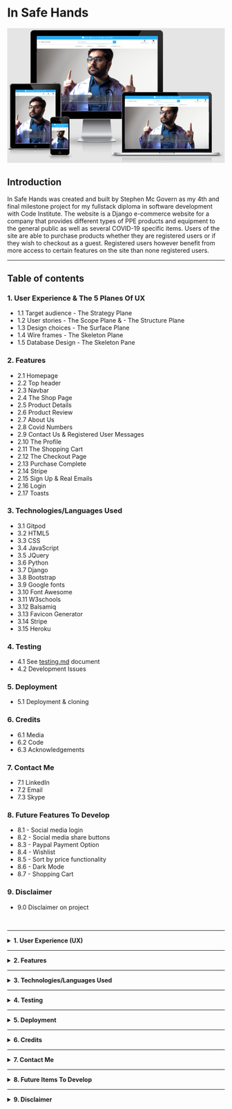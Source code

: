 # **In Safe Hands** #

![Image of site on many screens](/media/readme_images/site_responsive_image.png)

## **Introduction** ##

In Safe Hands was created and built by Stephen Mc Govern as my 4th and final milestone project for my fullstack diploma in software development with Code Institute. The website is a Django e-commerce website for a company that provides different types of PPE products and equipment to the general public as well as several COVID-19 specific items. Users of the site are able to purchase products whether they are registered users or if they wish to checkout as a guest. Registered users however benefit from more access to certain features on the site than none registered users. 

<hr>

## **Table of contents** ## 

### **1. User Experience & The 5 Planes Of UX** ###
* 1.1 Target audience - The Strategy Plane
* 1.2 User stories - The Scope Plane & - The Structure Plane
* 1.3 Design choices - The Surface Plane
* 1.4 Wire frames - The Skeleton Plane
* 1.5 Database Design - The Skeleton Pane

### **2. Features** ###
* 2.1 Homepage 
* 2.2 Top header
* 2.3 Navbar
* 2.4 The Shop Page
* 2.5 Product Details
* 2.6 Product Review
* 2.7 About Us
* 2.8 Covid Numbers
* 2.9 Contact Us & Registered User Messages
* 2.10 The Profile
* 2.11 The Shopping Cart
* 2.12 The Checkout Page
* 2.13 Purchase Complete
* 2.14 Stripe 
* 2.15 Sign Up & Real Emails
* 2.16 Login
* 2.17 Toasts

### **3. Technologies/Languages Used** ###
* 3.1 Gitpod
* 3.2 HTML5
* 3.3 CSS
* 3.4 JavaScript
* 3.5 JQuery
* 3.6 Python
* 3.7 Django
* 3.8 Bootstrap 
* 3.9 Google fonts
* 3.10 Font Awesome
* 3.11 W3schools
* 3.12 Balsamiq 
* 3.13 Favicon Generator
* 3.14 Stripe 
* 3.15 Heroku

### **4. Testing** ###
* 4.1 See [testing.md](testing.md) document 
* 4.2 Development Issues

### **5. Deployment** ###
* 5.1 Deployment & cloning

### **6. Credits** ###
* 6.1 Media
* 6.2 Code 
* 6.3 Acknowledgements

### **7. Contact Me** ###
* 7.1 LinkedIn
* 7.2 Email
* 7.3 Skype

### **8. Future Features To Develop** ###
* 8.1 - Social media login
* 8.2 - Social media share buttons
* 8.3 - Paypal Payment Option
* 8.4 - Wishlist
* 8.5 - Sort by price functionality
* 8.6 - Dark Mode
* 8.7 - Shopping Cart

### **9. Disclaimer** ###
* 9.0 Disclaimer on project

<br>
<hr>

<details>
<summary><strong>
1. User Experience (UX)
</strong></summary>
<br>

#### **1.1 - Target Audience - The Strategy Plane** ####

* The websites target audience is users who are looking to purchase various types of PPE equipment that the store provides. The website is a B2C (Business to consumer) website and is not aimed at the B2B (Business to business) market. The main goal of the business is to sell various type of PPE equipment to as many people as possible. Part of the business strategy is to keep users coming back to the site even if they are not buying a product on that particular visit. The more times someone visits your site, the greater the chance of them purchasing something from the store. Part of the strategy of getting users to return to the site is the covid numbers page that gives users a vast amount of user friendly interactive data on the current covid situation. This data while free to view and use, is kept behind a registered users wall, so anyone wishing to use it has to register to view it. The data is not generated by the store, but is compiled by our world in data. I recognize the potential that someone may register, view the data source and then start to use the our world in data site instead of the in safe hands site, but this is unavoidable when using 3rd party data. 

<hr>

#### **1.2 - User Stories - The Scope Plane** ####

* The main aim of the site is to sell various types of PPE equipment to the consumer market. Users who search for, and come to the site are, for the majority, already in buying mode. Therefore you want to facilitate a streamline buying experience with as few barriers as possible from product view to taking payment. The site functionality will allow users to view all of the products on the site in detail, proceed straight to a guest checkout where they can to complete the order if they so wish. The site also offers features that are only available to registered users such as the profile page, the order history page, the create reviews functionality, and the the priority messages feature. While the site offers features that are only available to logged in users, it will not lose sales by forcing people to register to complete a purchase.<br><br>
* <strong>User story - Site Owner: As the owner of the e-commerce site I want:</strong><br>
* I want to be able to offer my customers a range of various types of PPE products so i can: acquire new customers and retain regular ones who will buy their PPE products from me
* I want to be able to manage all of the items that my store sells myself so i can: Add, edit, update and remove different items quickly and easily depending on how they are selling 
* I want to offer my customers a simple, efficient and user friendly shopping experience so i can: Offer users have a good user experience on the site they will come back and provide repeat business
* I want to offer registered customers access to the latest Covid-19 data all in one place so i can: offer users a reason to come back to the site on a regular basis, they need to register to view this data so this allows me to send them email marketing to encourage them to buy and to update them on the store
* I want to encourage my users to register so i can: so they can save their details and streamline the purchasing process. Once they have registered I can also email market to this database of customers
* I want to provide a guest checkout so i can: offer users who do not wish to register the ability to still purchase from the store and checkout out in a quick and easy manner so the store doesn’t lose any potential business

#### **1.2 - User Stories - The Structure Plane** ####

* The structure of the site is based upon a base.html template that is replicated across all pages on the site. In the English speaking world people read from left to right and from top to bottom. Therefore the website should reflect this. On every page all of the site navigation is retained at the top of the page. This creates a comfortable user experience as once a user has a feel for the sites navigation and functionality, they can see it is replicated across the site, they are not confronted with a new layout or design on each page. The Navar is broken up into 4 separate categories. Shop PPE, About Us, Covid Info, and Contact Us. As the main aim of the site is to sell PPE equipment the first dropdown menu the user comes to is the Shop PPE menu. From here the user can view all of the PPE products or view them category by category. The about us, covid info and contact us pages contain only information on these items so the information is all grouped into relevant sub pages. The account management is all navigated to via the "My Account" drop down menu, and the shopping cart and checkout from the cart. When designing the sites structure, the user stories below were part of that formation process.<br><br>
* <strong>User story - Site User: As a shopper on the site I want to:</strong><br>
* I want to view all of the products in the store so i can: select a product to purchase
* I want to view individual products and their details so i can: identify the price, description, product protection rating, see the product image
* I want to, at a glance, be able to keep track of my purchases at any time on the site so i can: keep track of the value of goods in my cart so i can avoid spending to much money
* I want to be able to register for an account quickly and easily so i can: have a personal account on the site if I become a regular user
* I want to be able to log in and log out quickly and easily so i can: know my account can be securely logged on and off with only a few clicks. 
* I want to be able to recover my password simply if I forget it so i can: regain access to my account 
* I want to view my profile when i wish so i can: see my order history and order details 
* I want to search for a specific product or category so i can: quickly find the item that I am looking for 
* I want to easily select the quantity of a product once I have chosen to buy it so i can: add more of the product to the cart if I choose to buy more with a few clicks 
* I want to be offered a quick and easy checkout procedure so i: don’t have to register for an account if I don’t want to and still avail of a quick and easy checkout process 
* I want to be able to fully adjust my cart before checkout: incase I decide to buy more or a product, remove a product, or have selected the incorrect amount of a product
* I want to see an order confirmation in detail once ive completed my purchase so i can: verify that everything with my order is correct
* Most importantly I want to be able to use a payment provider I feel safe with so i can: feel safe and secure that my card details will be safe with this purchase  
<hr>

#### **1.3 - Design Choices - The Surface Plane** ####
<br>

**FONTS**

* For the website i decided to use the google font style of Josefin Sans. The idea of this typeface is to be geometric, elegant, with a vintage feeling. It is inspired by geometric sans serif designs from the 1920s. The link to the Josefin Sans font on Google Font can be found by clicking: [Here](https://fonts.google.com/specimen/Josefin+Sans#standard-styles)

![Image of Josefin Sans font](/media/readme_images/josefin_sans_image.png)

**ICONS**

* I have also incorporated icons throughout the website as they offer the user a more positive and intuitive user experience. All the icons that i have used came from Font Awesome website The link to the Font Awesome website can be found by clicking: [Here](https://fontawesome.com/)

**COLOURS**

* The primary colour i decided on for the website was the colour blue, specifically the colour #1fb4ff

![Image of #1fb4ff](/media/readme_images/1fb4ff.png)

* I chose the color blue because blue is typically associated with credibility, trust, knowledge, professionalism, cleanliness and calming. All of these qualities are valued in the medical/health industry which meant that blue was the ideal choice for this project.
* For the secondary colours i used the website Coolors to decide on which additional colour combination to use. Coolors is free website that uses a generator to run through different colours and palettes that will match and compliment the colours you have selected so far. The website can be found by clicking this link: [Click Here](https://coolors.co/)
* The full palette of colours i decided on to go with and their uses can be viewed below:

![Image of ms4 colour palette](/media/readme_images/MS4_colour_palette.png)

* #343A40 is the colour of the text on the site. This is the Bootstrap 4 colour for the class text-dark as Bootstrap 4 doesn't have a text-black colour
* #c3c1c1 is the silver/grey secondary colour that is used lightly throughout the site for things like borders
* #ffffff is the standard white colour that is the base of the site 
* #dc3545 is the standard Bootstrap red colour for warnings suck as invalid credit card information entered or warning toasts 

**IMAGES**

* Some of the imagery i used for the website was taken from Unsplash. Unsplash is a platform powered by a community of creators that have provided hundreds of thousands of their own photos for others to use in their projects free of charge as long as they abide by the Unsplash licence terms and conditions. These T&C's can be viewed by clicking [Here](https://unsplash.com/license) 
<hr>

#### **1.4 - Wire Frames - The Skeleton Plane** ####
<br>

* The wire frames for the site can be found here: [wireframes.md](wireframes.md)

<hr>

#### **1.5 - Database Design - The Skeleton Plane** ####
<br>

* Django works with SQL databases by default, I used SQLite during development. Heroku provides a PostgreSQL database for deployment. Below you can find all of the models used in this project and also a visualization of the database schema and its relationships and structure.<br>

* **The Database Schema**

![Image of database schema](/media/readme_images/database_schema.jpeg)

* **The Models**

<strong>Checkout/Models/`Order`:</strong>

| Name              | Database Key    | Field Type    | Type Validation                                                                      |
|-------------------|-----------------|---------------|--------------------------------------------------------------------------------------|
| Order Number      | order_number    | CharField     | `max_length=32, null=False, editable=False`                                            |
| User              | user_profile    | ForeignKey    | `UserProfile, on_delete=models.SET_NULL, null=True, blank=True, related_name='orders'` |
| Date & Time       | date            | DateTimeField | `auto_now_add=True`                                                                    |
| First Name        | first_name      | CharField     | `max_length=50, null=False, blank=False`                                               |
| Last Name         | last_name       | CharField     | `max_length=50, null=False, blank=False`                                               |
| Full Name         | full_name       | CharField     | `max_length=100, null=True, blank=True`                                                |
| Email             | email           | EmailField    | `max_length=254, null=False, blank=False`                                              |
| Phone Number      | phone_number    | CharField     | `max_length=20, null=False, blank=False`                                               |
| Street Address 1  | street_address1 | CharField     | `max_length=80, null=False, blank=False`                                               |
| Street Address 2  | street_address2 | CharField     | `max_length=80, null=False, blank=False`                                               |
| Town or City      | town_or_city    | CharField     | `max_length=40, null=False, blank=False`                                               |
| County            | county          | CharField     | `max_length=80, null=True, blank=True`                                                 |
| Eircode           | eircode         | CharField     | `max_length=20, null=True, blank=True`                                                 |
| Country           | country         | CharField     | `blank_label='Select Country *', null=False, blank=False`                              |
| Delivery          | delivery_cost   | DecimalField  | `max_digits=6, decimal_places=2, null=False, default=0`                               |
| Order Total       | order_total     | DecimalField  | `max_digits=10, decimal_places=2, null=False, default=0`                               |
| Grand Total       | grand_total     | DecimalField  | `max_digits=10, decimal_places=2, null=False, default=0`                               |
| Original Cart     | original_cart   | TextField     | `null=False, blank=False, default=''`                                                  |
| Stripe Payment ID | stripe_pid      | CharField     | `max_length=254, null=False, blank=False, default=''`                                  |
<br>

<strong>Checkout/Models/`OrderLineItem`:</strong>

| Name            | Database Key   | Field Type   | Type Validation                                                                      |
|:-----------------|:----------------|:--------------|:--------------------------------------------------------------------------------------|
| Order           | order          | ForeignKey   | `Order, null=False, blank=False, on_delete=models.CASCADE, related_name='lineitems'` |
| Product         | product        | ForeignKey   | `Product, null=False, blank=False, on_delete=models.CASCADE`                         |
| Quantity        | quantity       | IntegerField | `null=False, blank=False, default=0`                                                 |
| Line Item Total | lineitem_total | DecimalField | `max_digits=6, decimal_places=2, null=False, blank=False, editable=False`            |

<br>

<strong>Contact Us/Models/`ContactMessages`:</strong>

| Name          | Database Key  | Field Type    | Type Validation                                                |
|:---------------:|:---------------:|:---------------:|----------------------------------------------------------------|
| Sender        | sender        | ForeignKey    | `UserProfile, on_delete=models.CASCADE, null=True, blank=True` |
| Subject       | subject       | CharField     | `max_length=80, null=False, blank=False`                       |
| Message       | message       | TextField     | `max_length=3000, null=False, blank=False`                     |
| Date & Time   | date          | DateTimeField | `auto_now_add=True, editable=False`                            |
| Contact Email | contact_email | EmailField    | `max_length=254, null=True, blank=True`                        |

<br>

<strong>Products/Models/`Category`:</strong>

|      Name     |  Database Key | Field Type |             Type Validation            |
|:-------------:|:-------------:|:----------:|:--------------------------------------:|
|      Name     |      name     |  CharField |      `max_length=200, blank=False`     |
| Friendly Name | friendly_name |  CharField | `max_length=200, null=True,blank=True` |

<br>

<strong>Products/Models/`Product`:</strong>

| Name              | Database Key | Field Type   | Type Validation                                                |
|-------------------|--------------|--------------|----------------------------------------------------------------|
| Category          | category     | ForeignKey   | `'Category', null=True, blank=True, on_delete=models.SET_NULL` |
| Product Id        | p_id         | CharField    | `max_length=200, null=True, blank=True`                        |
| Name              | name         | CharField    | `max_length=200`                                               |
| Description       | description  | TextField    |                                                                |
| Price             | price        | DecimalField | `max_digits=6, decimal_places=2`                               |
| Protection Rating | rating       | DecimalField | `max_digits=6, decimal_places=2, null=True, blank=True`        |
| Image URL         | image_url    | URLField     | `max_length=1024, null=True, blank=True`                       |
| Image             | image        | ImageField   | `null=True, blank=True`                                        |

<br>

<strong>Products/Models/`UserProfile`:</strong>

| Name              | Database Key | Field Type   | Type Validation                                                |
|-------------------|--------------|--------------|----------------------------------------------------------------|
| Category          | category     | ForeignKey   | `'Category', null=True, blank=True, on_delete=models.SET_NULL` |
| Product Id        | p_id         | CharField    | `max_length=200, null=True, blank=True`                        |
| Name              | name         | CharField    | `max_length=200`                                               |
| Description       | description  | TextField    |                                                                |
| Price             | price        | DecimalField | `max_digits=6, decimal_places=2`                               |
| Protection Rating | rating       | DecimalField | `max_digits=6, decimal_places=2, null=True, blank=True`        |
| Image URL         | image_url    | URLField     | `max_length=1024, null=True, blank=True`                       |
| Image             | image        | ImageField   | `null=True, blank=True`                                        |

<br>

<strong>Reviews/Models/`ProductReview`:</strong>

|       Name       |   Database Key   |   Field Type  |                          Type Validation                         |
|:----------------|:----------------|:-------------|:----------------------------------------------------------------|
|   Review Title   |   review_title   |   CharField   |             `max_length=90, null=False, blank=False`             |
| Reviewed Product | reviewed_product |   ForeignKey  |   `Product, null=False, blank=False, on_delete=models.CASCADE`   |
|     Reviewer     |     reviewer     |   ForeignKey  | `UserProfile, null=False, blank=False, on_delete=models.CASCADE` |
|      Review      |      review      |   TextField   |                         `max_length=500`                         |
|    Date & Time   |       date       | DateTimeField |                        `auto_now_add=True`                       |
<br>

</details>

<hr>

<details>
<summary><strong>
2. Features
</strong></summary>
<br>

#### **2.1 - Home Page** ####

* When the user lands on the homepage they will see the main homepage image which is of a doctor. In this image the doctor is pointing upwards towards the top of the page with the forefinger on each hand. I choose this image specifically because i thought it worked well as the doctor appears to be pointing towards towards the dropdown menu and the search bar located above the image, so at a glance its like he is drawing your attention to the main functioning part of the page. 

![Image of homepage](media/readme_images/homepage.png)

* At the base of the page i have used a bootstrap carousel to display 3 reviews that customers have left about the site. On these carousels i have used an image of a person (To represent the customer) and their brief review. I have also used indicators letting users see visually below the review that there are 3 reviews in total that are being filtered through. I have disabled click feature so users don't have the ability to click through the reviews, the reviews are on a set timer and rotate evenly.

<hr>

#### **2.2 - Top header** ####

* The top header on the page consists of 3 separate items. The company brand/logo occupies the top left 3rd of the screen. If the user clicks on the company brand/name the user will be be brought back to the homepage.

![Image of brand/logo](media/readme_images/brand:logo.png)

* The center of the screen is occupied by the search bar. Here users can search for items in the store by typing in a key/search word. If that word is in the name or description of the product then the page will return a list of those products for the user to view. If there are no items that match the search/keyword then no products will be displayed on the products page and the user will see the message 0 Products found for "(search/keyword)". If the user doesn't enter a search/keyword and just presses the search button then they will be brought to the all products page where all of the products available are listed. 

![Image of search bar](media/readme_images/search_bar.png)

* The right hand side of the header is where the user login and shopping cart are located. Here users can see at a glance if anything is in their cart and if so the value of those items. When the shopping cart is empty the cart test will be black. When the user adds an item to the shopping cart the value of those items will be displayed on the cart in red. I choose to make the text red as it is more catching and it will stand out clearly against the black. 

![Image of shopping cart](media/readme_images/shopping_cart.png)

* If the user clicks on the My Account icon they will, depending on if they are logged in or not, see different account management options. A none logged in user will see the the option to register or to log in. (Screenshot Below)

![Image of user icon](media/readme_images/user_account.png)

* A logged in user will see the options to view their profile, and to logout.

![Image of logged in user options](media/readme_images/user_account_logged_in.png)

* An admin or superuser will see the same options as a logged in user however they will also see the option to Add Products to the store. Only superusers and admin staff have this functionality. (Screenshot below)

![Image of superuser options](media/readme_images/super_user_logged_in.png)

<hr>

#### **2.3 - The Navbar** ####

* The navbar is a bootstrap navbar that contains 4 separate dropdown menus to allow users to easily navigate the site. The first dropdown is the one that is for the store and will allow users to search for different types of PPE products that the site offers. Users can search for all the PPE equipment on one single page, or search via category of items the store sells.

![Image of Shop PPE dropdown](media/readme_images/shop_dropdown.png)

* The second dropdown item will bring users to the about us page where user can read a bit more information about the company. This is just a standard about us page one would expect. 

![Image of about us dropdown](media/readme_images/about_us.png)

* The third dropdown is the one for up to date information on Covid-19.

![Image of covid numbers dropdown](media/readme_images/covid_numbers.png)

* The final dropdown will bring the users to the contact us page. 

![Image of contact us dropdown](media/readme_images/contact_us.png)

* On mobile devices the navbar will shrink and can be opened by the user if they click on the hamburger icon on the top left of the page. After clicking all of the items will again be visible for the user to navigate the site. 

![Image of Navbar on mobile](media/readme_images/navbar_opened.png)
<hr>

#### **2.4 - The Shop Page** ####

* Users to the site have the ability to shop in a number of different ways on the site. The first way is using the search bar at the top of the page. Here users can search for products via a products name, or by a key word that is mentioned in the products description. The page will return the number of products that meet that search criteria and also display the number of items its returned in the top left above the items (Screenshot below)

![Image of name searched for via name](media/readme_images/search_via_name.png)

* The second way users can shop is via the SHOP PPE dropdown menu in the navbar. Here all of the items the shop sells are broken up into their respective categories, so users can quickly and easily search for what they need with a few clicks. 

![Image of shop dropdown](media/readme_images/shop_dropdown.png)

* After the user clicks on a category the page will render all of the products in that category and also display the number of products in that category. The image below is what is displayed if the user searches for "covid testing" 

![Image of category search results](media/readme_images/covid_testing_search.png)

* Finally if the user just clicks on the search button on the search bar without entering anything to search for then all of the products the store currently sells will be listed 

![Image of all products](media/readme_images/all_products.png)

<hr>

#### **2.5 - Product Details Page** ####

* The product details page gives users a detailed view of the product they are considering buying. The page will render the exact same for each product, only the product information will change to allow for a better user experience. Logged in users and guest users will see the same page layout apart from one difference, and that is logged in users will see the "Review This Product" button. On the product details page users will see:
1. Product Name 
2. Product Price
3. Protection level offered by the product
4. Product Category
5. Product Description
6. Read the reviews


The functionality on this page will: 
1. Allow users to add a specified quantity of a product to the cart
2. Post reviews (Logged in users only) 

Admin users will also have the ability to:
1. Edit a product
2. Delete a product 

![Image of product details page](media/readme_images/product_details.png)

* The page will maintain its structure on tablets (Screenshots below:)<br>

![Image of product details page on tablet](media/readme_images/product_details_tablet.png)

<br>

However on smaller mobile devices and mobile phones the product information will stack one section on top of the other segregated by section type (Screenshots below:)<br>

![Image of product details page on mobile phone](media/readme_images/product_details_mobile_1.png)

<br>

![Image of product details page on mobile phone](media/readme_images/product_details_mobile_2.png)


<hr>

#### **2.6 - Product Review Page** ####

* One of the pass criteria for this project was to:<br>

* <strong>"Implement at least 1 form, with validation, that allows users to create and edit models in the backend"</strong>

* The feature i have chosen for this is criteria is a registered users product review feature. A product review feature is something that most users expect to find on a modern e-commerce website. A review feature is a benefit to both customers and the store owner alike. When a store offers customers a review function it creates a better user engagement experience on your site. It allows users to leave feedback about what they thought about the product they have purchased. The review feature also lets the user know that their feedback is valued and is listened to. This feature also allows other potential customers to make a better buying decision based on the reviews of other users who have purchased the product. Finally it also allows the store owner to view the feedback each product is receiving. Store owners should never be afraid of a negative review, if a review is negative but constructive it will highlight a weak point that can be improved upon and the store owner will know they have 2 options. Firstly they can relay this feedback back to the manufacturer/supplier and see if it is possible ot improve the product, or if this is not an option, then the store owner can discontinue selling the product. 

* Anyone on the site will have the ability to read reviews, but to drive registration and sign ups, creating a review is only available to registered users who are logged in. On the product details page a none logged in user will see the following prompt under the reviews section  <strong>"Have you purchased this product? If you are a registered/logged in user then you can leave a review for this item and let others know your feedback. Login or register by clicking on the My Account icon on the top right of the page."</strong>

![Image of review prompt none logged in users](media/readme_images/review_prompt_2.png)

* However logged in users will see a different prompt. The prompt they will see is: <strong>"If you've purchased this product why not leave a review so others can see your feedback"</strong> (Screenshot below:)

![Image of review prompt logged in users](media/readme_images/review_prompt.png)

* The review page is based on the ProductReview model. That model can be found below:

`class ProductReview(models.Model):`<br>
&nbsp; &nbsp; &nbsp; `review_title = models.CharField(max_length=90, null=False, blank=False)`<br>
&nbsp; &nbsp; &nbsp; `reviewed_product = models.ForeignKey(Product, null=False, blank=False, on_delete=models.CASCADE,)`<br>
&nbsp; &nbsp; &nbsp; `reviewer = models.ForeignKey(UserProfile, null=False, blank=False, on_delete=models.CASCADE)`<br>
&nbsp; &nbsp; &nbsp; `review = models.TextField(max_length=500)`<br>
&nbsp; &nbsp; &nbsp; `date = models.DateTimeField(auto_now_add=True)`<br><br>
    `class Meta:`<br>
&nbsp; &nbsp; &nbsp; # This will correct the verbose spelling in Django admin to the correct plural spelling of reviews<br>
&nbsp; &nbsp; &nbsp; `verbose_name_plural = 'Reviews'`<br><br>
&nbsp; &nbsp; &nbsp; `def __str__(self):`<br>
&nbsp; &nbsp; &nbsp; # Renames the instance of the ProductReview model with the review title<br>
&nbsp; &nbsp; &nbsp; `return self.review_title`<br>

* The form that will render for the user can be seen below, it will have:
1. Review from = `reviewer`
2. Review Title = `review_title`
3. Reviewed Product = `reviewed_product`
4. Your Review = `review`
5. Submit review button

![Image of add review page](media/readme_images/add_review.png)

* The field for the reviewer automatically generates the username of the current logged in user. This input field i have disabled so users are not able to adjust or alter it in any way. This was done as a defensive measure to ensure all reviews can be traced to their poster.
* The reviewed product field is a dropdown menu that lists all of the items currently available in the store. The user can select the product from this menu when creating their review. 

![Image of product review dropdown menu](media/readme_images/select_product_for_review.png)

* All fields on the model are required fields. The `date` field is automatically generated but that field is hidden on the review form as it is automatically generated and you don't want the user adjusting it. Once a review has been created and the form has been validated it will be posted to the product details page as well as to the backend. The reviews in the backend are displayed to the owner with the layout below: 

![Image of product review in django](media/readme_images/reviews_in_django.png)

* When the user clicks on the review it will open in the admin page and the store owner can read the review (Screenshot below:)

![Image of product review in django opened](media/readme_images/reviews_in_django_opened.png)

* For displaying the product reviews on the site i have used a Bootstrap collapsible container with a `overflow-y` set to `scroll`. The reason for this again is defensive programming. As more and more users come to the site and reviews start to build up, i didn't want to someone to click on the "Read Product Reviews" button and then have 20 or 30 reviews appear for the user to have to scroll down what becomes a very long page. The collapsible element means the user will stay on the same part of the page and can just scroll through the reviews. I used this feature as i was especially conscious as to how the reviews would display on mobile devices (Screenshot below:)

![Image of product review on mobile](media/readme_images/review_on_mobile.png)

The 2nd part of the criteria on this model is that users must be able to edit a model. To meet this criteria i have also added the feature for users to be able to edit their own reviews. Users can only edit reviews they have created. As you can see in the image above a user, whether anonymous or not, can view all of the reviews on the site, but when a user is logged in they can see the <strong>"Edit your review"</strong> link next to the review they have created.

![Image of edit your review link](media/readme_images/edit_your_review_link.png)

* When the user clicks on the edit your review link the edit review page will open. It is the exact same as the add a review page however all of the information from the previous review will be populated so they user can read over their original review before editing and saving. 

![Image of edit your review page](media/readme_images/edit_your_review_page.png)

* Once the review has saved the updated review will be reflected both in the backend and on the site. 

<hr>

#### **2.7 - About Us Page** ####

* This is a standard about us page you would expect to find on any business site. It has an image of 2 medial workers and some text detailing a bit about the company.

![Image of about us page](media/readme_images/about_us_page.png)
<hr>

#### **2.8 - Covid Numbers Page** ####

* One of the features of the site is the covid map that provides users with up to the minute covid-19 data and stats. Again, as part of the strategy to get as many people to register on the site as possible this data is kept behind a registered users wall. Unregistered users are informed upon landing on the page that to view the data they only need to register on the site and don't need to purchase any items. (Screenshot below) 

![Image of covid numbers page none logged in users page](media/readme_images/covid_numbers_1.png)

* If a user registers and comes back to the Covid Numbers page they will see the following map.

![Image of covid numbers page logged in users](media/readme_images/covid_numbers_2.png)

* This map offers users a huge wealth of information that is updated daily. Users can view the latest charts, maps, tables, sources and are free to download some the data. Users can use this page to see covid stats on a global, regional and country by country basis. Again by incorporating this feature into the site you are firstly making users register to see the data, and secondly you are providing them with a reason to come back and visit the site on a regular basis. The goal here would be to convert some of these regular visitors into customers. If covid numbers in their locality are increasing or at a high level, then this information can act as a motivator and encourage users to purchase PPE equipment on the site. 
<hr>

#### **2.9 - Contact Us Page & Registered User Messages** ####

* One of the pass criteria for this project was to:<br>

"Create at least 1 form with validation that will allow users to create records in the database (In addition ot the authentication mechanism").
* The feature i have chosen to meet this requirement is a priority messaging service. One of the main goals of any e-commerce site is to get as many people as possible signed up and spending money. A site should always be pushing for users to sign up and register, even if they don't buy something on the first visit (They could be on the site to use the covid numbers feature listed above) because it still allows the site owner to build their user database and email market to these registered users at a later date. 
* If an unregistered user logs onto the site and navigates to the contact us page, they will see the company contact details as you would normally expect, below that they will see a message explaining about the registered users priority messages function and also a link for customers to sign up or log in (screenshot below) 

![Image of priority messages user prompt](media/readme_images/user_messages_1.png)

* Once a registered/logged in user comes to the site on the contact us page they will see the message box automatically displayed. To hit the message home again to logged in users there is some text above the message form explaining that any message sent to the site via this messaging center will take priority over all other incoming communication.

![Image of priority messages page for registered users](media/readme_images/user_messages_2.png)

On the form the logged in user will see the following visible fields:
> Message From (Required)<br>
> Message Subject (Required)<br>
> Message Text Box (Required)<br>
> Users email (Not required)<br>

The model for this form can be found below:

`class ContactMessages(models.Model):`<br>
    `sender = models.ForeignKey(UserProfile, on_delete=models.CASCADE, null=True, blank=True)`<br>
    `subject = models.CharField(max_length=80, null=False, blank=False)`<br>
    `message = models.TextField(max_length=3000, null=False, blank=False)`<br>
    `date = models.DateTimeField(auto_now_add=True, editable=False)`<br>
    `contact_email = models.EmailField(max_length=254, null=True, blank=True)`<br>
    <br>
    # This will correct the spelling in Django admin to the correct plural spelling<br>
    `class Meta:`<br>
        `verbose_name_plural = 'Contact Messages'`<br>
    <br>
    # Renames the instance of the ContactMessages model with the ContactMessages name
    `def __str__(self):`<br>
        `return self.subject`<br>

* The `sender` (Message From:) field is automatically generated depending on which user is logged in to the site. I have also made this input field disabled so the user can not adjust or alter it, this is to ensure that every message can be attached to a specific registered site user. For a better user experience the disabled feature also stops the user clicking on the name and a highlight box appearing and creating the impression the user can adjust the field. 
* The `subject`, `message` and `email` field are self explanatory. I also have a `date & time` field which is not displayed to the user.
* This messaging service allows users to create records (messages) in the database as well as providing all the information i have stipulated as required in the model. In the django admin panel how the messages are received and displayed can be seen in the screenshot below. 

![Image of registered messages in Django](media/readme_images/django_user_message.png)

As you can see they are displayed just like an incoming email would be displayed. When the site administrator clicks on the message they will see it in full, again with all of the information below on display. 
<br>

![Image of registered messages opened in Django](media/readme_images/django_user_message2.png)

This allows the site owner to keep a record of any messages sent on the site from registered users. The main drive for this is to encourage registered users to message the store through the message facility on the website and not just via an email. This in tandem with the Covid Numbers data is done to encourage users of the site to return to it as regularly as possible. The more people that are visiting the site, the more the odds increase that the user may decide to spend some money while they are on the site. 
<hr>

#### **2.10 - The Profile Page** ####

* Registered users on the site will have their own dedicated profile page. On this page users will see 2 features. The first one is their address and contact details. The 2nd will be their order history. 

* The address and contact details page allows users of the site to both create and update records in the backend. Users are able to log in at any time to the site and update their details and save them with a single click.

![Image of user profile page](media/readme_images/profile_details.png)

* When the user purchases an item and goes to the checkout page the delivery address will auto populate the delivery address if the user has saved that info. I have also set this form up so the personal details of the order recipient are not auto generated and must be entered in by the user (Screenshot below)

![Image of user checkout page](media/readme_images/checkout_page.png)

* The user will still have to enter a name, email and phone number on the checkout page for the order to be processed. I chose this approach as a user may not be home when an item is being delivered to their property, this allows the user purchasing their product to put the name and number of someone else who may be home and their contact details for the courier to reach. 
* The 2nd feature on the profile page is the order history feature. Registered users on the site will be able to see all of the orders they have placed on the site previously.

![Image of user order history](media/readme_images/order_history.png)

* The user will see a small summary of the previous orders they have placed on the site in this section. If they wish to see a more detailed breakdown of that order they can do so by clicking on the order number and they will be brought to the order in more detail (Screenshot below:)

![Image of user order history detailed](media/readme_images/order_history_detailed.png)

<hr>

#### **2.11 - The Shopping Cart Page** ####

* Once a user has added an item/items to the shopping cart they will be able to view it by clicking on the shopping cart icon. When they get to the shopping cart it will look like the image below: 

![Image of user shopping cart](media/readme_images/shopping_cart_2.png)

* Here users will see a line by line breakdown of all of the items in their shopping cart. They will have the ability to adjust each line item directly in the cart and increase the quantity or remove an item completely with just a couple of clicks. 
* After all of the line items the user will see a summary of their shopping cart at the bottom of the page. This summary will detail:<br>
1. The number of items in the cart 
2. The cart total (Value of items purchased) 
3. Delivery fee (If applicable)
4. Total amount due
5. If the user is spending below the free delivery threshold they will also see a prompt informing them if they spend a certain amount of money they will qualify for free delivery (Screenshot below)<br><br>

![Image of cart breakdown](media/readme_images/cart_breakdown.png)

* They also have a button "Keep Shopping" that will bring them back to the store if they wish to continue shopping and a "Secure Checkout" button to proceed to the checkout. 

<hr>

#### **2.12 - The Checkout Page** ####

* As covered above in the profile section above on the checkout page the user has to enter their contact details, their deliver address, and their payment details. 
* There are 2 buttons on the page for the user to be able to go back and adjust their order 1 last time, or to complete the form and then complete their order. 

![Image of user checkout page](media/readme_images/checkout_page.png)

* To encourage the user to spend a bit more money on this purchase the free delivery prompt will be located at the bottom of the page to try and encourage a user to spend some more money so they can avail of this feature. 
* The only difference on the form for a logged in/registered user vs an anonymous user is a logged in user will have the option to save the delivery address to their profile via a checkbox.  

![Image of cart checkbox](media/readme_images/checkout_checkbox.png)

* A none registered user will see the prompt asking them do they wish to "Create an account or login to save this information, or continue as an unregistered shopper"

![Image of cart create an account or login prompt](media/readme_images/checkout_login_register_prompt.png)

* The payment processor on the Checkout page is from Stripe. 

<hr>

#### **2.13 - Purchase Complete Page** ####

* Once the users purchase has been completed they will receive a confirmation message detailing everything about their order. They will have:
1. A thank you for your business prompt (The users name will automatically be generated in this thank you prompt as i feel it adds a bit of personalization to the thank you message.)
2. An order number
3. An order placed date and time
4. List of items they purchased
5. Breakdown of the costs
6. The delivery details listed

![Image of user order history detailed](media/readme_images/order_history_detailed.png)

<hr>

#### **2.14 - Stripe In The Background** ####

* The shopping cart in this project is powered by Stripe which was one of the pass criteria for this MS4 project. After a user has finished shopping on the site and has added an item/items to the cart they then proceed to the checkout page. (Screenshot below:) 

![Image of user order in checkout before payment](media/readme_images/stripe_1.png)

* When the checkout page is generated a payment intent will also be created in the events section of the stripe dashboard which you can see in the screenshot below. 

![Image of event created in stripe](media/readme_images/stripe_2.png)

* After the user has entered all their details into the checkout form and the form passed validation checks the user will then click on the pay now button. The user will see an animated gif (Screenshot below) and a message asking them not to close the browser. 

![Image of processing gif](media/processing/processing-1.gif)

* If the users payment has been successfully processed by stripe, the user will see an order confirmation page generated with a breakdown of their order. (Screenshot below)

![Image of user order in checkout before payment](media/readme_images/stripe_order_confirmation_1.png)

In the Stripe dashboard we can see the following 3 events in relation to that payment which are:
1. Event created
2. Event charged
3. Event succeeded 

![Image of stripe events in dashboard](media/readme_images/stripe_3_events.png)

* When we drill into the stripe event data we can see the information that has been captured by stripe. The 4 main pieces of information are:
1. Amount To be charged 

![Image of stripe events in dashboard](media/readme_images/stripe_amount_charged.png)

2. Billing address and contact details:

![Image of stripe event billing and contact details](media/readme_images/stripe_billing_and_contact.png)

3. The metadata we have set up to capture:
* Shopping cart item id and quantity of that item
* If the user has checked the "Save Delivery Address Info" checkbox on the checkout page (Registered users only)
* Customer Username 

![Image of stripe event meta data](media/readme_images/stripe_metadata.png)

* If the user is an anonymous user (Not registered or logged in) then we will also see this reflected in the metadata

![Image of stripe event meta data anonymous user](media/readme_images/metadata_anonymous_user.png)

4. The final crucial part of the information that we capture is the shipping address. 

![Image of stripe shipping details](media/readme_images/stripe_shipping_address.png)

* This set up allows us to capture all of the information we would need for an order in the store. 

NOTE ON SHIPPING ADDRESS:

* For now in this project the shipping and billing address are the same. I future i would like to develop the option for the registered users to be able to add multiple shipping & billing addresses. However due to time constraints and a rapidly approaching deadline on this project it is a feature i will have ot develop at a later date.

#### **2.14 - Stripe continued - Webhooks ** ####

* In this project i also incorporated the use of Stripe Webhooks. Webhooks in ths project are used for when a user places and order and presses the pay now button, and the either intentionally or unintentionally closes the browser, or if the form fails to submit correctly. If that is the case the order will still be placed and show up in Django, and all of the payment details will still be delivered into our stripe account. 
* Webhooks prevent a user placing an order on the site, their browser closing intentionally or unintentionally, they user being billed and not receiving their items, which is not what you want to have happen as a store owner.

<strong>DEVELOPMENT ISSUE: Please see section 4 of this document testing to read up on the webhook development issue i encountered.</strong> 

<hr>

#### **2.15 - Sign Up & Real Emails** ####

* If a uer wishes to become a registered user on the site they can do so in a matter of minutes. The step by step process is:
1. Click on the My Account icon in the top right and side of the page on desktop or in the top row on mobile, from the drop down menu click on Register.
2. On the sign up page the user will be asked for their email address, to create their own username, and to enter a password of their choosing.

![Image of sign up page](media/readme_images/sign_up_page.png)

* This form requires validation so if the user tries to register by leaving some or all of the fields blank, then a pop up will let them know a missing field is required (Screenshot below:)

![Image of sign up page validation](media/readme_images/sign_up_validation.png)

* Also if a user tries to sign up with a username or email that is already in use they will be notified when they try and submit the form that the email/username they are trying to submit is already in use (Screenshot below:)

![Image of of sign up page validation](media/readme_images/sign_up_validation_2.png)

3. If the user competes the form with fully validated details they will see a form letting them know that an email has been sent to the email address they specified and they need to verify this email by clicking on the link provided. Screenshot of this page and the email sent is below:

![Image of verify email page](media/readme_images/verify_email_page.png)
<br>

![Image of verify email sent](media/readme_images/confirm_email.png)

4. Once the user clicks on the link in the email the confirmation page on the site will open and the user just needs to click the confirm email address button (Screenshot below:)

![Image of confirm email page](media/readme_images/confirm_email_page.png)

5. Once the user clicks ont he confirm button they will be diverted to the login page which you can see below.

#### **2.16 - Log In** ####

* The login page on the site is a very simple one, all the user needs to do is enter their username or email address along with their password. Both fields are required for the form to be valid and the form will not submit unless the details are correct and entered. 

![Image of login page](media/readme_images/log_in.png)

The additional features on the login page are 
1. Remember me (So users who are logging in again don't need to reenter their details) 
2. Forgot password
3. Sign Up (This is incase a none registered user lands on the page they will see the notice at the top explaining they need ot register for an account first)

* If the user has forgotten their password they can recover it by clicking on the Forgot Password link. If they click on this they will be asked to enter their password and reset instructions will then be emailed to them. 

![Image of password reset page](media/readme_images/password_reset_page.png)

* The email the user receives can be seen in the email below: 

![Image of password reset email](media/readme_images/password_reset_email.png)

* After the user clicks on the link the will be brought to the page where they can then enter a new password (Screenshot below:)

![Image of password reset page](media/readme_images/reset_password_page.png)

<hr>

#### **2.17- Toasts** ####

* Finally to provide for a better user experience on the site i have used Bootstrap Toasts to provide users with feedback when they commit a specific action, adding an item to the cart for example. I have tried out several different toasts that incorporate images, cart totals, cart summaries and free shipping points. After trying all of these out on the site i decided i would keep the toast messaging to a small summary of each user action.

* Each toast has also been colour coded for each category of success, error, warning and info so the user will know at a glance if their action has been successful or not. 

</details>
<hr>

<details>
<summary><strong>
3. Technologies/Languages Used
</strong></summary>
<br>

* 3.1 - [Gitpod](https://www.gitpod.io/) - Is the IDE recommended for Code Institute students and the one i chose to develop this project in.
* 3.2 - [HTML5](https://html.com/html5/#What_is_HTML) - This is the markup language i used for this project.<br>
* 3.3 - [CSS](https://en.wikipedia.org/wiki/CSS) - I used CSS to help alter and adjust the presentation of the website to create a pleasant user experience.<br>
* 3.4 - [JavaScript](https://en.wikipedia.org/wiki/JavaScript) - JavaScript often abbreviated as JS, is a programming language that conforms to the ECMAScript specification. Alongside HTML and CSS, JavaScript is one of the core technologies of the World Wide Web.<br>
* 3.5 - [JQuery](https://jquery.com/) - jQuery is a fast, small, and feature-rich JavaScript library. It makes things like HTML document traversal and manipulation, event handling, animation, and Ajax much simpler with an easy-to-use API that works across a multitude of browsers.
* 3.6 - [Python](https://www.python.org/) - Python is an interpreted high-level general-purpose programming language. Python's design philosophy emphasizes code readability with its notable use of significant indentation. Its language constructs as well as its object-oriented approach aim to help programmers write clear, logical code for small and large-scale projects.
* 3.7 - [Django](https://www.djangoproject.com/) - Django is a high-level Python web framework that encourages rapid development and clean, pragmatic design. Built by experienced developers, it takes care of much of the hassle of web development, so you can focus on writing your app without needing to reinvent the wheel. It’s free and open source.
* 3.8 - [Bootstrap](https://getbootstrap.com/) - Bootstrap is a free and open-source CSS framework directed at responsive, mobile-first front-end web development. It contains CSS- and JavaScript-based design templates for typography, forms, buttons, navigation, and other interface components.
* 3.9 - [Google fonts](https://fonts.google.com/) - Launched in 2010 Google Fonts is a library of 1,023 free licensed font families. For this project i went with the google font of Josefin Sans.
* 3.10 - [Font Awesome](https://fontawesome.com/) - Font awesome is world's most popular and easiest to use icon set. Users have access to thousands of different icons that will cover nearly every icon you are looking for and incorporating them into your website is very easy. 
* 3.11 - [W3schools](https://www.w3schools.com/) - One of the first ports of call for any developer. It has a vast amount of content and code tutorials that will help explain how code works. A great free resource for every developer. 
* 3.12 - [Balsamiq](https://balsamiq.com/) - Balsamiq Wireframes is a small graphical tool to sketch out user interfaces for websites and web / desktop / mobile applications. I used Balsamiq to formulate my initial ideas for the site so i could visualize how the site would look and also be able to gage the scope of the project. 
* 3.13 - [Favicon](https://favicon.io/favicon-generator/) - A free and simple website that allows you to create, build and customize your Favicons for your own site.
* 3.14 - [Stripe](https://stripe.com/) - Stripe is an Irish-American financial services and software as a service company dual-headquartered in San Francisco, United States and Dublin, Ireland. The company primarily offers payment processing software and application programming interfaces for e-commerce websites and mobile applications.
* 3.15 - [Heroku](https://www.heroku.com/) - Heroku is a container-based cloud Platform as a Service (PaaS). Developers use Heroku to deploy, manage, and scale modern apps. The platform is elegant, flexible, and easy to use, offering developers the simplest path to getting their apps to market.

</details>
<hr>

<details>
<summary><strong>
4. Testing
</strong></summary>

<br>

#### **4.1 The testing.md file** ####

* Testing information can be found in the [testing.md](testing.md) file.
<hr>

#### **4.2 Development Issues** ####
<br>

**1. SECRET_KEY Issue**

**PROBLEM**

* When I began building the project I started to make commits to Github. After making some commits I received an email from Django saying I had inadvertently exposed my secret key. The email I received is below. 

* "GitGuardian has detected the following Django Secret Key exposed within your GitHub account."

Details
- Secret type: Django Secret Key
- Repository: smcgdub/MS4_In_Safe_Hands
- Pushed date: September 6th 2021, 16:42:54 UTC

#### **SOLUTION** ####

* To rectify this I discarded the secret key that was initially created during the project set up. I then replaced the secret key with the code on line 25 of the settings.py file which is: `SECRET_KEY = os.environ.get('SECRET_KEY')`

* I then created a brand new secret key and have stored this in my Gitpod variables. I stopped and restarted the workspace and ran the project using `python3 manage.py runserver` Everything is now running as normal and the new SECRET_KEY is secured and no longer exposed and the old one has been discarded. 
<hr>

**2. Toasts Issue**

**PROBLEM**

* During development i was going to use the Bootstrap toasts to provide feedback to a user when they completed various actions on the site. The Boutique Ado project provided some tutorials on how to install these. However when i followed the Boutique Ado tutorial i found that my toasts were not being displayed when i added an item to the shopping cart.

**SOLUTIONS TRIED**

* The first thing i did was to inspect the page after adding an item to the checkout to see if the element was being generated. The 2 screenshots below confirmed that the elements were in fact being generated. 

![Image of toast element 1](media/readme_images/toast_inspect_1.png)

![Image of toast element 2](media/readme_images/toast_inspect_2.png)

The screenshot below also shows that the item was added to the cart and the information was being generated, but just wasn't displaying. 

![Image of toast element 3](media/readme_images/toast_inspect_3.png)

#### **SOLUTION** ####

* Once i knew the element was being generated i looked on Google and Bootstrap as to why this might not have been generated. I also checked on slack. After speaking with tutor support the solution we found was i needed th change the jQuery `<script>` at the bottom of the page to:<br>

`<script src="https://code.jquery.com/jquery-3.5.1.min.js"integrity="sha256-9/aliU8dGd2tb6OSsuzixeV4y/faTqgFtohetphbbj0=" crossorigin="anonymous"></script>`

* I have tested the site and this appears to have resolved the issue. The toasts are displaying as normal. 
<hr>

**3. Stripe Card Font**

**PROBLEM**

* The placeholder text in the credit card input on the checkout page isn't set to the same font as the rest of the site. I have tried to set this to the font used on the rest of the site which is "Josefin Sans" however the font seems to always load as the back up font which is "Sans-serif". 

**SOLUTIONS TRIED**

* I know i have the settings correct as i have tried to change the font from "Josefin Sans" to a more common one such as "Times New Roman". When i test this change it does take effect on the placeholder text. But when i set it to "Josefin Sans" the font always seems to revert to the back up font of "Sans-serif". It is something i am aware of and will try to work on a solution at a later date. 

**4. PostgreSQL URI exposed**

#### **PROBLEM** ####

* When I first started pushing the project to Heroku i was setting up the database in the settings.py file. Unfortunately when i was doing a commit i thought i had deleted the postgres key however i received an email from GitGuardian saying: 

"GitGuardian has detected the following PostgreSQL URI exposed within your GitHub account."

Details
- Secret type: PostgreSQL URI
- Repository: smcgdub/MS4_In_Safe_Hands
- Pushed date: October 19th 2021, 21:10:11 UTC

![Image of postgres key compromised](media/readme_images/postgresql_exposed.png)

#### **SOLUTION** ####

* For safety i have destroyed the database in Heroku and generated a new one with a new key. Everything is now running as normal and the new SECRET_KEY is secured and no longer exposed and the old one has been discarded.

**5. Mobile Navbar Icons**

**PROBLEM**

* During mobile testing i discovered that on smaller screen sizes the navbar icons were being pushed down onto a separate line. This was happening on mobile devices with a smaller screen (Screenshot below:)

![Image of mobile issue 1](media/readme_images/mobile_issue_1.png)

* This was being caused by the text, icons and padding being to large for the smaller screen sizes. 

#### **SOLUTION** ####

* This was an easy enough fix which i solved by using CSS media queries. I have adjusted the size of the text, icons and padding once the screen size goes smaller than 380px in width. The code i used to resolve this can be found in the base.css file at the bottom of the page under `@media (max-width: 380px)`

The screenshot below shows the error being corrected now on smaller screens.

![Image of mobile solution 1](media/readme_images/mobile_solution_1.png)


**6. Payment Processing Gif**

**PROBLEM**

* When placing an order on the local site after the user presses the pay now button a payment processing gif animation should load and a note to the user saying do not close the browser. 

![Image of payment processing gif](media/readme_images/payment_processing_gif.png)

However on the deployed Heroku site this animation is no longer working.

![Image of payment processing gif](media/readme_images/payment_gif_missing.png)

#### **SOLUTION** ####

I resolved this as the original code was pointing at the image at the internal file `src="media/about_us/image.png"`. This needed to be adjusted to the following `src="{{ MEDIA_URL }}about_us.png"`. I also needed ot add `'django.template.context_processors.media',`  to the context_processors in the settings.py file

**6. Stripe Webhooks & Django Orders**

**PROBLEM**

* In this project on my order model first name and last name are separate items as opposed to just full name. When i was developing the webhook this caused a development issue. In Stripe their system doesn't have fields for first name and last name, it just has a field for name (Full name). The issue that arose was when a user placed an order there was a duplicate order being created in django admin. This was being caused by the order being placed and then the webhook checking to see if that order was already in existence in the database. It was looking at the name field for the users full name however because my model uses first name and last name it wasn't recognizing the first order and it was creating a duplicate order in Django.

#### **SOLUTION** ####

* The solution i came to for now is practical but not ideal. What i did was:

1. Added another line to my order model which was `full_name = models.CharField(max_length=100, null=True, blank=True)`
2. Then in my save method of my order model i used the following code `self.full_name = self.first_name + " " + self.last_name` to concatenate the first name and last name into full_name 
3. In my webhook_handler.py file i then changed the code for if the order doesn't exist from:<br>

`first_name__iexact=shipping_details.name` and `last_name__iexact=shipping_details.name` and changed it to `full_name__iexact=shipping_details.name`

* I also changed the code in the webhook_handler file further down on line 116 and 117 to:<br>
`first_name=shipping_details.name,`
`last_name="",`

What this does is now when the user places and order, if the form doesn't submit correctly, or the user closes the browser intentionally or unintentionally, then in Django that webhook order will come through as follows:

![Image of webhook order in Django](media/readme_images/webhook_order_django.png)

* As you can see in the image above the users name is now being displayed in the first name field. In Stripe when we check the dashboard we can see the payment has been created and charged successfully and the webhook is successful.  

![Image of webhook order in Stripe](media/readme_images/event_and_webhook_received.png)

* And the user is also receiving their confirmation email detailing their order correctly (Screenshot below):

![Image of webhook order email](media/readme_images/webhook_confirm_email.png)

* All of the functionality of the order on the website, the processing in stripe of the payment and the webhook, and the confirmation email are all being generated correctly. The order is still being generated in Django and showing correctly. 

![Image of webhook order in Django](media/readme_images/django_webhook_order.png)

* Only the first and last names are now showing in the first name field. This bug doesn't effect the functionality of the site in any way what so ever and the name issue detailed here only appears on orders where the user closes the browser or the form doesn't submit correctly, which will be in the minority of orders. I will aim to address this issue at a later date for resolution but for now i will leave it as it is as the deadline for this project doesn't allow for any further exploration of solutions.  

</details>

<hr>

<details>
<summary><strong>
5. Deployment
</strong></summary>
<br>

#### **Deployment to Heroku & Cloning Instructions** ####

* Below are the following steps i undertook to deploy the site to Heroku. If you are looking to clone this project and work on it you can follow the step by step guide below as it details every step i took to deploy to Heroku. Cloning from the repository instructions are found below the Heroku and AWS instructions below. 

1. Navigate to the Heroku website [Here]( https://www.heroku.com/)

![Image of Heroku dashboard](media/readme_images/heroku_new_app.png)

2. Give the app a name and select the region that is closest to you, once thi sis completed click the create app button.

![Image of Heroku name and region](media/readme_images/heroku_name_and_region.png)

3. Once you have done this click on the resources tab and type Postgres in the add-ons search bar. You will see the icon below appear titled Heroku Postgres. When you click on this a pop up will open and i selected the plan Hobby Dev - Free and clicked on provision.

![Image of Heroku plan name](media/readme_images/hobby_dev_free.png)

4. After that i navigated back to gitpod and installed the 2 following items:<br>
`pip3 install dj_database_url`  
`pip3 install psycopg2-binary`

5. I then froze my requirements.txt file by using the command<br> 
`pip3 freeze > requirements.txt`

6. Now head over to settings.py and add `import dj_database_url`

7. Still in your settings.py file in your database section you will need to comment out your default configuration and insert the following code:<br>
`DATABASES = {`<br>
&nbsp; `'default': dj_database_url.parse('DATABASE_URL')`<br>
`}`

<em>You can find your DATABASE_URL in your own Heroku Config Vars<strong>Warning: DATABASE_URL is an environmental variable and as such should not be shown in version control so be sure you don't push this to github</strong></em>

8. As we are now connected to Postgress we will need to make all our migrations again. I used use the following code to view the migrations to be made: `python3 manage.py showmigartions`

9. Then i typed `python3 manage.py migrate`

10. After the migration i needed to upload all of the products for the store again. I did this by using the 2 commands:<br>
`python3 manage.py loaddata categories`<br>
`python3 manage.py loaddata products`

* It is imperative you load categories first as all of the products fall into a category of some description so categories must be uploaded first. Note: In my project i used 2 fixtures files which are json files stored in my products app. 

11. I then created a superuser to log in with. This can be done by running the command `python3 manage.py createsuperuser`

12. Now once that is done i saved, committed and pushed my project to github. I uncomment out my original DATABASES and made sure i didn't push my DATABASE_URL to Github and into the public domain.

13. I then used an `if else` statement in the settings.py to use Postgres if the DATABASE_URL variable is available, otherwise use the default database in gitpod.<br>

![Image of database url](media/readme_images/database_url.png)

14. Now i installed gunicorn to act as my webserver `pip3 install Gunicorn` and then freeze again (`pip3 freeze > requirements.txt`) to add it to my requirements.txt file

15. A `Procfile` then needs to be created in the root directory to tell heroku how to run our app. In the `Procfile` i entered `web: gunicorn <Project Name>.wsgi:application`

16. Now in m terminal i entered `heroku login i` You can log in with your username and password.

17. Then disable the collection of static files temporarily until AWS has been set up.<br>
`heroku config:set DISABLE_COLLECTSTATIC=1 --app Heroku Project Name`

18. Back in the settings.py file in your main project app you need to enter the allowed hosts, both local and Heroku.<br>
`ALLOWED_HOSTS = ["<heroku appname>.herokuapp.com", "localhost"]` 

19. Save, add and commit and push your changes to Github. You can then start pushing to Heroku to start it building the app:
`heroku git:remote -a <heroku appname>`
`git push heroku master`

* Heroku should now start building the app and your heroku url should be visible in the terminal. Note! At this point your project wont have any static files so don't worry if the site isn't looking as it did in development, this is resolved in the next section in AWS (Amazon Web Services). 

20. To save time you will now want to set your app up to automatically deploy when you push to github. Go back to your Heroku dashboard and click on the deploy tab. Here you will see GitHub Connect to Github

![Image of Heroku automatic deployment](media/readme_images/heroku_deploy_to_github.png)

* Search for the repository name, in my case it was In Safe Hands. Once you see the repository click on the connect button next to it.

21. Scroll down a little and you will see Enable Automatic Deploys. Click this button. Every time you now push to Github your app should update on Heroku

![Image of Heroku automatic deployment](media/readme_images/automatic_deploys.png)<br><br>

#### **Amazon Web Services - AWS & Cloning Instructions** ####

* In this project for the storing of static files and images i used Amazon Web Services. Agin the steps i took to achieve this are listed below so if you are looking to clone this project and work on it you can follow the step by step guide below. I haven't included screenshots on this walk through as amazon may have changed the layout since i completed the project. But the steps may be the exact same just with a different screen layout. 

1. Open up [Amazon Web Services](https://aws.amazon.com/) in your browser
2. Click on Create AWS Account 
3. You will need to complete all of the required questions asked by Amazon during the sign in process relative to you.
4. Once registration is complete you can navigate to your AWS dashboard
5. I used Amazon S3 services, if its your first time on the dashboard the quickest way to find it is to type S3 into the search bar. 
6. When you select S3 you will see a button that says "Create Bucket", click this and give your bucket a name. Tip: Name your bucket something relevant to the project its associated with. You will also need to select the region closest to you in the drop down menu also on this page. 
7. Un-tick the box that says "Block all public access". AWS may give you a warning but you can ignore this as the static files need to be public. Now click the "Create bucket" button
8. You now need to set the setting isn the bucket. 

> Go to bucket properties<br>
> Turn on static web hosting<br>
> in the index and error text inputs, add index.html and error.html and then save<br>

9. On the permissions tab in the CORS configuration section i used the code below.

![Image of CORS configuration](media/readme_images/cors_code_aws.png)



10. Now go to the bucket policy tab and select policy generator. I selected the following:<br>
> Type Of Policy: S3 bucket policy<br>
> In Principal enter * to select all principals<br>
> From action drop down select: "get object"<br>
> You will be asked for your ARN, copy and paste it from the bucket policy page.<br>
> Click add statement<br>
> Then click on the generate policy button<br>
> Then copy and paste the new policy thats generated into your bucket policy<br>
> Be sure to add /* onto the end of the resources key<br>
> Click save.<br>

11. Now go to Access Control List, set list objects permission to everyone (Public)

12. We now ned to create a new group and user to access the bucket. Navigate back to the search page and type in the search box IAM (Identity Access Management) 
> Click create a new group and name it, a good one is manage-`insert project name here`<br>
> Click through the pages and click on the create group button<br>

13. Now we need ot create a group policy. Click on policies option in the menu and click on create policy
> Select the JSON tab and then import managed policies.
> search s3 and select on Amazons3fullaccess and import.
> In the resources section, paste in the ARN that we used previously. You will want to enter the ARN twice and at the end of the second one add a * (See screenshot below)

![Image of S3 ARN](media/readme_images/S3_json_arn.png)

> Click through to review policy, give it a name and description and click generate policy

14. Now click on groups again from the side menu, i selected the group you had previously created, click attach policy, search for the policy we created using the search bar, and then click attach policy. 

15. Finally we need ot create a user. Click users from the menu, click add user, create a user name, select programmatic access and click next. 

16. Select the group to add your user too, click through to the end and then click create user. Download the CSV file containing the user keys needed to access the app<br>
<strong>Warning: Do not share the keys from this CSV file with anyone or make them public by pushing them to your Github</strong><br><br>

#### **Connect bucket to Django & Cloning Instructions** ####

* Now to connect Django to the bucket i followed the following steps. 

1. Install 2 new packages
`pip3 install boto3`
`pip3 install django-storages`

2. Again we need to freeze these so they are added to the requirements.txt file and deployed ot Heroku when we deploy
`pip3 freeze > requirements.txt`

3. In settings.py we will then need to add `storages` to the installed apps section.

4. An environment variable called USE_AWS needs to be set up to run the code on Heroku. The settings needed for the project in the settings.py file can be found below:

![Image of USE AWS](media/readme_images/use_aws_code.png)


5. Now back in Heroku click on settings tab and then click reveal config vars, set up the environmental variables as required. USE_AWS should have a value of True.

6. At this point i also deleted the `DISABLE_COLLECTSTATIC` variable. 

7. Now back in Gitpod we need to create a custom_storages.py file to tell django that in production we want to use Amazon S3 to store our static and media files. The 2 custom classes we need ot use to action this is:

`class StaticStorage(S3Boto3Storage):`<br>
&nbsp;&nbsp;`location = settings.STATICFILES_LOCATION`<br>

`class MediaStorage(S3Boto3Storage):`<br>
&nbsp;&nbsp;`location = settings.MEDIAFILES_LOCATION`<br>

8. Now save, add, commit and push to Github for the above changes to take place.<br><br>

#### **Add Media files to AWS & Cloning Instructions** ####

* Finally we need to upload all the images to S3. To do this i followed the following steps:

1. In back on AWS in your AWS bucket, create a new folder called media

2. Select upload and then upload all your image folders and files. When uploading the files be sure to set the permissions to Everyone (Public access) 

3. Note: You will need to adjust your HTML code for the images to be shown. In my project during development i had the images src set to `src="media/about_us/about_us.png"` but if you don't change your code the deployed site will be looking internally for these images instead of looking to AWS. You will need to go to your code and for all the images you will need to change the scr to `src={{ MEDIA_URL }}<insert image name and file type>`. Also if your images are stored in a subfolder like some of mine are you will need to have your code adjusted again to reflect the media structure in AWS. For example on my about us page the image src is set to `src={{ MEDIA_URL }}about_us/about_us.png` Be sure this doesn't catch you out as it did me when deploying.<br><br>

#### **Stripe & Cloning Instructions** ####

* The final step now is to add the stripe keys to the config variables. These values you can get from your stripe dashboard. All of the config variables you need for this project can be seen in the image below: 

![Image of all Heroku config vars](media/readme_images/heroku_config_vars.png)

* Remember all of config vars need to match what you have in your settings.py file.<br><br>

#### **Cloning From Original Repository Instructions** ####

* You can clone the projects repository to your local computer by following the steps below:

1. On github navigate to the project repository. The link can be found here: https://github.com/smcgdub/MS4_In_Safe_Hands
2. Click on the tab that says < >code
3. Above the files, click the button that says ↓code

![Image of all Heroku config vars](media/readme_images/github_download.png)

4. From the menu select HTTPS

5. Click on the clipboard icon on the right hand side of the line of code

6. Open the terminal in your IDE

7. Change the current working directory to the location where you want the cloned directory.

8. In terminal type git clone and then paste the URL you copied earlier: https://github.com/smcgdub/MS4_In_Safe_Hands.git

9. Press Enter to create your local clone

10. You will need to install all od the requirements in the requirements.txt file by running the command `pip3 install -r requirements.txt`

11. You will also need to set up the below environment variables for the project to work. These are enviroment variables that will be unique to you and not the same as mine. 

> DJANGO_SECRET_KEY = your secret key<br>
> STRIPE_PUBLIC_KEY = your stripe public key<br>
> STRIPE_SECRET_KEY = your stripe secret key<br>
> STRIPE_WH_SECRET = your stripe webhook secret<br>
> IN_DEVELOPMENT = True<br>
> Your stripe variables can be found on your stripe dashboard<br>
> If you need to generate a Django secret key you can get one by clicking [here](https://djecrety.ir/)<br>

12. You will need to migrate the database models to set up your own database. You will need to check for migrations first by running the command
`python3 manage.py makemigrations --dry-run`

* Then run the command `python3 manage.py migrate --plan`

* If there are no issues run the command `python3 manage.py migrate`

* You will also need ot create a superuser for your project, this can be done by running the command `python3 manage.py createsuperuser`

* Finally to run the project in terminal type `python3 manage.py runserver`

</details>
<hr>

<details>
<summary><strong>
6. Credits
</strong></summary>
<br>

#### **6.1 Media** ####

The products PNG images i have sourced from various free PNG sites. The individual list of the images can be found below

**HOMEPAGE IMAGE**

* Link to the original image: [Here](https://unsplash.com/photos/fy8WmFBIaRs)
* All credits belongs to the owner of the image [(Junior REIS)](https://unsplash.com/@juniorreisfoto) and the image is free to use under the Unsplash License

**ABOUT US**

* Link to the original image: [Here](https://unsplash.com/photos/rE6FqsyyqwM)  
* All credits belongs to the owner of the image [(Usman Yousaf)](https://unsplash.com/@usmanyousaf) and the image is free to use under the Unsplash License

**PRODUCTS**

* **N95 Mask**<br>
Link to the original image: [Here](https://www.pngwing.com/en/free-png-itipy)
All credits belongs to the owner of the image (DMCA) and the image is provided under non-commercial use

* **KN95 Mask**<br>
Link to the original image: [Here](https://www.pngwing.com/en/free-png-vcpqz)
All credits belongs to the owner of the image (DMCA) and the image is provided under non-commercial use

* **Surgical Mask**<br>
Link to the original image: [Here](https://www.pngwing.com/en/free-png-vwteu)
All credits belongs to the owner of the image (DMCA) and the image is provided under non-commercial use

* **Face Shield**<br>
Link to the original image: [Here](https://pngtree.com/freepng/medical-face-mask-or-shield-realistic-plastic-face-shield-side-view-transparent-plastic-helmet-covid-19-quarantine-concept_5390600.html)
<br>
All credits belongs to the owner of the image (Me&Art) whose profile can be found [Here](https://pngtree.com/me%26art_6843833?type=1)

* **Rapid Antigen Test**<br>
Link to the original image: [Here](https://pngtree.com/freepng/coronavirus-test-used-to-detect-the-corona-virus-in-humans_5870822.html)
<br>
All credits belongs to the owner of the image (Iwan100) whose profile can be found [Here](https://pngtree.com/iwan100_28265876?type=1)

* **Rapid PCR Test**<br>
Link to the original image: [Here](https://pngtree.com/freepng/rapid-test_6581523.html)
<br>
All credits belongs to the owner of the image (Best Pixel) whose profile can be found [Here](https://pngtree.com/best-pixel_32692878?type=1)

* **Infrared Thermometer**<br>
Link to the original image: [Here](https://pngtree.com/freepng/infrared-thermometer-design-vector-cartoon_5510126.html)
<br>
All credits belongs to the owner of the image (p4pranstudio) whose profile can be found [Here](https://pngtree.com/p4pranstudio_18640515?type=1)

* **Disposable Gloves**<br>
Link to the original image: [Here](https://www.pngwing.com/en/free-png-viuej)
<br>
All credits belongs to the owner of the image (DMCA) and the image is provided under non-commercial use

* **Disposable Gown**<br>
Link to the original image: [Here](https://www.pngwing.com/en/free-png-xfpch)
<br>
All credits belongs to the owner of the image (DMCA) and the image is provided under non-commercial use

* **Hand Sanitizer**<br>
Link to the original image: [Here](https://www.pngwing.com/en/free-png-texpw)
All credits belongs to the owner of the image (DMCA) and the image is provided under non-commercial use

* **75% Alcohol wipes**<br>
Link to original image: [Here](https://pngtree.com/freepng/yellow-and-blue-contrast-disinfection-wipes-3d-element_5487423.html)
<br>
All credit belongs to the owner of the image (Air), whose profile can be found [Here](https://pngtree.com/air_14779142?type=1)
<hr>

#### **6.2 Code** ####

* All of the data on the Covid numbers page is provided by Our World In Data. All credit for the charts, map, table and daily statistics goes to Our World Data who allow for the reproduction of this data free of charge once it is credited and the source is listed. The original link to the source of the data can be found by clicking here: https://ourworldindata.org/grapher/daily-covid-cases-deaths?tab=map&country=~OWID_WRL 
* The payment processing spinner that i used on the checkout page was generated from the website [Loading.io](https://loading.io/) 
* Loading.io offers both a free and paid service for creating simple animations for users to use on their sites and projects. The icon i used was a free one and is allowed to be used for projects as long as the credit for them is given which i am giving here in this section.  
<hr>

#### **6.3 Acknowledgements** ####

* Thank you to all of the tutor team at Code Institute who were always on hand whenever i needed their support.
* A big thank you to my mentor Dick Vlaanderen who always gives me great feedback on my ideas and is able to point me in the right direction.
* A final big thank you to all of the other students, CI alumni and CI staff who were always willing to help out and advise on the official CI Slack channels.

</details>
<hr>

<details>
<summary><strong>
7. Contact Me
</strong></summary>
<br>
If you need to reach me i can be contacted via the three methods below:<br>
<br>

* 7.1 - [LinkedIn](https://www.linkedin.com/in/stephenmcgovern01/)
* 7.2 - [Email](mailto:stephen_xyz1@hotmail.com)<br>
* 7.3 - [Skype](https://join.skype.com/invite/ndruMu7qVuKZ)

</details>
<hr>

<details>
<summary><strong>
8. Future Items To Develop
</strong></summary>
<br>

#### **8.1 - Social media login** ####
* One of the features i will be incorporating at a later date is to enable users to be able to log in using their social media accounts such as Facebook and Google. Because i want to add this feature at a future date i have left the social account folder in the templates/allauth folder rather than delete the folder and files andn then reinstall them all at a later date. This note is to let the assessor know the reason that file and its associated files are there but for now may appear as being unused. 

#### **8.2 - Social media share buttons** ####
* This feature will go on the product details pages, if a user to the site sees an item they like they will have the ability to share this with other people with only a few clicks. 

#### **8.3 - Paypal Payment Option** ####
* The site currently has a checkout powered by Stripe. I would also like to incorporate a PayPal payment feature at a later date as this would provide a better user experience and also give users another payment option. 

#### **8.4 - Wishlist** ####
* Another feature i will develop for the site is a wishlist. This feature would allow logged in users to be able to click on an icon and the product would then be added to the wishlist. The way this wishlist would work is:<br>
1. Click on wishlist button
2. Check if item already in wish list 
3. If yes: remove it from the wish list 
4. If no: add it to wishlist 

* Effectively we are just creating an IF statement. Clicking the button will change display depending on wishlist ("Add to wishlist" if not in the list, "remove from wishlist" if it is in the wishlist) I had begun this feature but didn't want to leave none functioning code in the project during assesement so i have listed below the code i had been working on so far.

`{% if user.is_authenticated %}`<br><br>
`<span class="horiz-bar">| </span>`<br>
`<a href="{% url 'add_to_wishlist' product.id %}" class="btn px-0 py-0" role="button">`<br>
&nbsp; `<i class="fas fa-heart"></i>`<br>
`</a>`<br>
`<span class="horiz-bar"> |</span>`<br><br>
`{% endif %}`<br>

#### **8.5 - Sort By Price Functionality** ####

* Another feature i will add at a later date is the ability to sort items by price. This is something that was covered in the Code Institute Boutique Ado tutorial before starting this project however as the site currently has a limited number of items (Far less than say a clothes store) then it seems a bit of a redundant feature, especially for categories where you are only selling 2 or 3 items. Unlike a clothes store where you can have a vast range of products there is only a limited number of types of items you can sell as a PPE store. Moving forward if i expand the number of items for sale in this project then i will implement this feature. 

#### **8.6 - Dark Mode** ####

* While i was doing my testing on the Opera browser on my tablet i saw that the browser (Only on tablet and not on desktop) offered a "Night mode" feature. This feature is the similar to dark mode you can see on some browsers and webpages however in Opera you are abel to select a range of dark modes with the contrasting colour being black, red, grey and green. I thought this was a great feature and i plan on developing this for the site at a later date. The screenshots of how this looks on Opera on the tablet can be found below:

![Image of products in dark mode](media/readme_images/products_dark_mode.png)

<br>

![Image of covid numbers in dark mode](media/readme_images/covid_numbers_dark_mode.png)

<br>

![Image of contact us in dark mode](media/readme_images/contact_us_dark_mode.png)


#### **8.7 - The Shipping Cart** ####

* On smaller screens such as small mobile devices the user will currently have to side scroll to view all the shopping cart items. Unfortunately due to the project submission deadline i didn't have the time to redesign this so its a better layout on mobile devices. It is noted here as it is something i aim to develop at a later date. The functionality of the cart is not effected and its a purely asthenic change, but one i think would make the site more user friendly. 

</details>

<hr>

<details>
<summary><strong>
9. Disclaimer
</strong></summary>
<br>

* This website and all of its content was completed for my final assessment project with Code Institute. The site is strictly for educational purposes only, there is no commercial revenue and being generated from the site.

</details>



&nbsp;